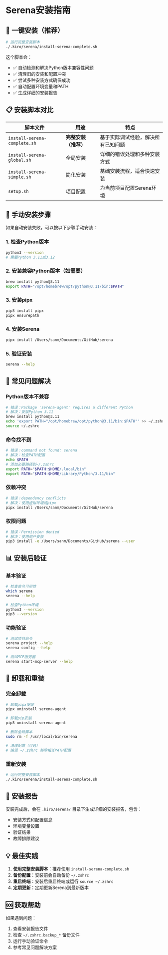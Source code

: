 # Serena安装指南

## 🚀 一键安装（推荐）

```bash
# 运行完整安装脚本
./.kiro/serena/install-serena-complete.sh
```

这个脚本会：
- ✅ 自动检测和解决Python版本兼容性问题
- ✅ 清理旧的安装和配置冲突
- ✅ 尝试多种安装方式确保成功
- ✅ 自动配置环境变量和PATH
- ✅ 生成详细的安装报告

## 📋 安装脚本对比

| 脚本文件 | 用途 | 特点 |
|---------|------|------|
| `install-serena-complete.sh` | **完整安装（推荐）** | 基于实际调试经验，解决所有已知问题 |
| `install-serena-global.sh` | 全局安装 | 详细的错误处理和多种安装方式 |
| `install-serena-simple.sh` | 简化安装 | 基础安装流程，适合快速安装 |
| `setup.sh` | 项目配置 | 为当前项目配置Serena环境 |

## 🔧 手动安装步骤

如果自动安装失败，可以按以下步骤手动安装：

### 1. 检查Python版本
```bash
python3 --version
# 需要Python 3.11或3.12
```

### 2. 安装兼容Python版本（如需要）
```bash
brew install python@3.11
export PATH="/opt/homebrew/opt/python@3.11/bin:$PATH"
```

### 3. 安装pipx
```bash
pip3 install pipx
pipx ensurepath
```

### 4. 安装Serena
```bash
pipx install /Users/sanm/Documents/GitHub/serena
```

### 5. 验证安装
```bash
serena --help
```

## 🐛 常见问题解决

### Python版本不兼容
```bash
# 错误：Package 'serena-agent' requires a different Python
# 解决：安装Python 3.11
brew install python@3.11
echo 'export PATH="/opt/homebrew/opt/python@3.11/bin:$PATH"' >> ~/.zshrc
source ~/.zshrc
```

### 命令找不到
```bash
# 错误：command not found: serena
# 解决：检查PATH配置
echo $PATH
# 添加必要路径到~/.zshrc
export PATH="$PATH:$HOME/.local/bin"
export PATH="$PATH:$HOME/Library/Python/3.11/bin"
```

### 依赖冲突
```bash
# 错误：dependency conflicts
# 解决：使用虚拟环境或pipx
pipx install /Users/sanm/Documents/GitHub/serena
```

### 权限问题
```bash
# 错误：Permission denied
# 解决：使用用户安装
pip3 install -e /Users/sanm/Documents/GitHub/serena --user
```

## 📊 安装后验证

### 基本验证
```bash
# 检查命令可用性
which serena
serena --help

# 检查Python环境
python3 --version
pip3 --version
```

### 功能验证
```bash
# 测试项目命令
serena project --help
serena config --help

# 测试MCP服务器
serena start-mcp-server --help
```

## 🔄 卸载和重装

### 完全卸载
```bash
# 卸载pipx安装
pipx uninstall serena-agent

# 卸载pip安装
pip3 uninstall serena-agent

# 删除全局脚本
sudo rm -f /usr/local/bin/serena

# 清理配置（可选）
# 编辑 ~/.zshrc 移除相关PATH配置
```

### 重新安装
```bash
# 运行完整安装脚本
./.kiro/serena/install-serena-complete.sh
```

## 📝 安装报告

安装完成后，会在 `.kiro/serena/` 目录下生成详细的安装报告，包含：
- 安装方式和配置信息
- 环境变量设置
- 验证结果
- 故障排除建议

## 💡 最佳实践

1. **使用完整安装脚本**：推荐使用 `install-serena-complete.sh`
2. **备份配置**：安装前会自动备份 `~/.zshrc`
3. **重启终端**：安装后重启终端或运行 `source ~/.zshrc`
4. **定期更新**：定期更新Serena到最新版本

## 🆘 获取帮助

如果遇到问题：
1. 查看安装报告文件
2. 检查 `~/.zshrc.backup_*` 备份文件
3. 运行手动验证命令
4. 参考常见问题解决方案